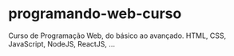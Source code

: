 # programando-web-curso
Curso de Programação Web, do básico ao avançado. HTML, CSS, JavaScript, NodeJS, ReactJS, ...
